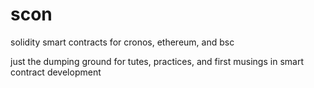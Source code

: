# scon
solidity smart contracts for cronos, ethereum, and bsc


just the dumping ground for tutes, practices, and first musings in smart contract development
